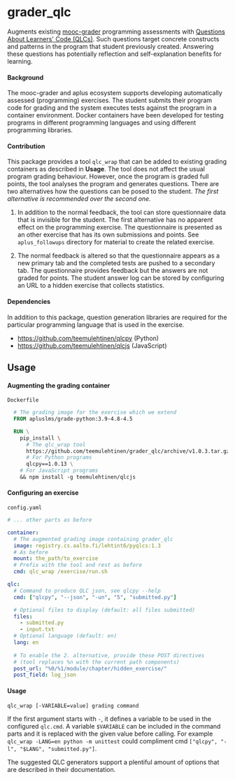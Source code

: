# grader_qlc

Augments existing
[mooc-grader](https://github.com/apluslms/mooc-grader)
programming assessments with
[Questions About Learners' Code (QLCs)](https://doi.org/10.1109/ICPC52881.2021.00054).
Such questions target concrete constructs and patterns in the program that
student previously created. Answering these questions has potentially
reflection and self-explanation benefits for learning.

#### Background

The mooc-grader and aplus ecosystem supports developing automatically assessed
(programming) exercises. The student submits their program code for grading and
the system executes tests against the program in a container environment.
Docker containers have been developed for testing programs in different 
programming languages and using different programming libraries.

#### Contribution

This package provides a tool `qlc_wrap` that can be added to existing
grading containers as described in **Usage**. The tool does not affect the
usual program grading behaviour. However, once the program is graded full
points, the tool analyses the program and generates questions. There are two
alternatives how the questions can be posed to the student.
*The first alternative is recommended over the second one.*

1. In addition to the normal feedback, the tool can store questionnaire data
   that is invisible for the student. The first alternative has no apparent
   effect on the programming exercise. The questionnaire is presented as an
   other exercise that has its own submissions and points. See
   `aplus_followups` directory for material to create the related exercise.

2. The normal feedback is altered so that the questionnaire appears as a new
   primary tab and the completed tests are pushed to a secondary tab. The
   questionnaire provides feedback but the answers are not graded for points.
   The student answer log can be stored by configuring an URL to a hidden
   exercise that collects statistics.

#### Dependencies

In addition to this package, question generation libraries are required for
the particular programming language that is used in the exercise.
* https://github.com/teemulehtinen/qlcpy (Python)
* https://github.com/teemulehtinen/qlcjs (JavaScript)

## Usage

#### Augmenting the grading container

`Dockerfile`
```Dockerfile
  # The grading image for the exercise which we extend
  FROM apluslms/grade-python:3.9-4.8-4.5

  RUN \
    pip_install \
      # The qlc_wrap tool
      https://github.com/teemulehtinen/grader_qlc/archive/v1.0.3.tar.gz \
      # For Python programs
      qlcpy==1.0.13 \
    # For JavaScript programs
    && npm install -g teemulehtinen/qlcjs
```

#### Configuring an exercise

`config.yaml`

```yaml
# ... other parts as before

container:
  # The augmented grading image containing grader_qlc
  image: registry.cs.aalto.fi/lehtint6/pyqlcs:1.3
  # As before
  mount: the_path/to_exercise
  # Prefix with the tool and rest as before
  cmd: qlc_wrap /exercise/run.sh

qlc:
  # Command to produce QLC json, see qlcpy --help
  cmd: ["qlcpy", "--json", "-un", "5", "submitted.py"]

  # Optional files to display (default: all files submitted)
  files:
    - submitted.py
    - input.txt
  # Optional language (default: en)
  lang: en
  
  # To enable the 2. alternative, provide these POST directives
  # (tool replaces %n with the current path components)
  post_url: "%0/%1/module/chapter/hidden_exercise/"
  post_field: log_json
```

#### Usage

```
qlc_wrap [-VARIABLE=value] grading command
```
If the first argument starts with `-`, it defines a variable to be used in the
configured `qlc.cmd`. A variable `$VARIABLE` can be included in the command
parts and it is replaced with the given value before calling. For example
`qlc_wrap -LANG=en python -m unittest` could compliment cmd
`["qlcpy", "-l", "$LANG", "submitted.py"]`.

The suggested QLC generators support a plentiful amount of options that are
described in their documentation.

